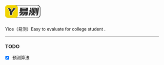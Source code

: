 # <img src="img/logo.svg" alt="Yice"  style="zoom: 50%;" />

Yice（易测）Easy to evaluate for college student .

---

### TODO

- [x] 预测算法
